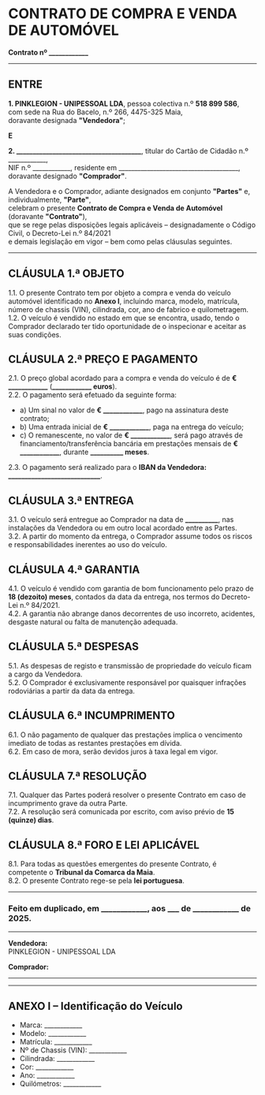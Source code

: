 # CONTRATO DE COMPRA E VENDA DE AUTOMÓVEL

**Contrato nº ____________**

---

## ENTRE

**1. PINKLEGION - UNIPESSOAL LDA**, pessoa colectiva n.º **518 899 586**,  
com sede na Rua do Bacelo, n.º 266, 4475-325 Maia,  
doravante designada **"Vendedora"**;

**E**  

**2. ______________________________________**, titular do Cartão de Cidadão n.º ____________,  
NIF n.º ____________, residente em ______________________________________,  
doravante designado **"Comprador"**.

A Vendedora e o Comprador, adiante designados em conjunto **"Partes"** e, individualmente, **"Parte"**,  
celebram o presente **Contrato de Compra e Venda de Automóvel** (doravante **"Contrato"**),  
que se rege pelas disposições legais aplicáveis – designadamente o Código Civil, o Decreto-Lei n.º 84/2021  
e demais legislação em vigor – bem como pelas cláusulas seguintes.

---

## CLÁUSULA 1.ª OBJETO
1.1. O presente Contrato tem por objeto a compra e venda do veículo automóvel identificado no **Anexo I**, incluindo marca, modelo, matrícula, número de chassis (VIN), cilindrada, cor, ano de fabrico e quilometragem.  
1.2. O veículo é vendido no estado em que se encontra, usado, tendo o Comprador declarado ter tido oportunidade de o inspecionar e aceitar as suas condições.

## CLÁUSULA 2.ª PREÇO E PAGAMENTO
2.1. O preço global acordado para a compra e venda do veículo é de **€ ____________** (**____________ euros**).  
2.2. O pagamento será efetuado da seguinte forma:  
- a) Um sinal no valor de **€ ____________**, pago na assinatura deste contrato;  
- b) Uma entrada inicial de **€ ____________**, paga na entrega do veículo;  
- c) O remanescente, no valor de **€ ____________**, será pago através de financiamento/transferência bancária em prestações mensais de **€ ____________**, durante **__________ meses**.  

2.3. O pagamento será realizado para o **IBAN da Vendedora: ____________________________**.

## CLÁUSULA 3.ª ENTREGA
3.1. O veículo será entregue ao Comprador na data de **__________**, nas instalações da Vendedora ou em outro local acordado entre as Partes.  
3.2. A partir do momento da entrega, o Comprador assume todos os riscos e responsabilidades inerentes ao uso do veículo.

## CLÁUSULA 4.ª GARANTIA
4.1. O veículo é vendido com garantia de bom funcionamento pelo prazo de **18 (dezoito) meses**, contados da data da entrega, nos termos do Decreto-Lei n.º 84/2021.  
4.2. A garantia não abrange danos decorrentes de uso incorreto, acidentes, desgaste natural ou falta de manutenção adequada.

## CLÁUSULA 5.ª DESPESAS
5.1. As despesas de registo e transmissão de propriedade do veículo ficam a cargo da Vendedora.  
5.2. O Comprador é exclusivamente responsável por quaisquer infrações rodoviárias a partir da data da entrega.

## CLÁUSULA 6.ª INCUMPRIMENTO
6.1. O não pagamento de qualquer das prestações implica o vencimento imediato de todas as restantes prestações em dívida.  
6.2. Em caso de mora, serão devidos juros à taxa legal em vigor.

## CLÁUSULA 7.ª RESOLUÇÃO
7.1. Qualquer das Partes poderá resolver o presente Contrato em caso de incumprimento grave da outra Parte.  
7.2. A resolução será comunicada por escrito, com aviso prévio de **15 (quinze) dias**.

## CLÁUSULA 8.ª FORO E LEI APLICÁVEL
8.1. Para todas as questões emergentes do presente Contrato, é competente o **Tribunal da Comarca da Maia**.  
8.2. O presente Contrato rege-se pela **lei portuguesa**.

---

### Feito em duplicado, em ____________, aos ___ de ____________ de 2025.

---

**Vendedora:**  
PINKLEGION - UNIPESSOAL LDA  

**Comprador:**  
____________________________________

---

## ANEXO I – Identificação do Veículo

- Marca: ____________  
- Modelo: ____________  
- Matrícula: ____________  
- Nº de Chassis (VIN): ____________  
- Cilindrada: ____________  
- Cor: ____________  
- Ano: ____________  
- Quilómetros: ____________  
